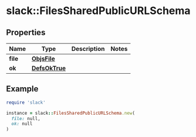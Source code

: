 # slack::FilesSharedPublicURLSchema

## Properties

| Name | Type | Description | Notes |
| ---- | ---- | ----------- | ----- |
| **file** | [**ObjsFile**](ObjsFile.md) |  |  |
| **ok** | [**DefsOkTrue**](DefsOkTrue.md) |  |  |

## Example

```ruby
require 'slack'

instance = slack::FilesSharedPublicURLSchema.new(
  file: null,
  ok: null
)
```

